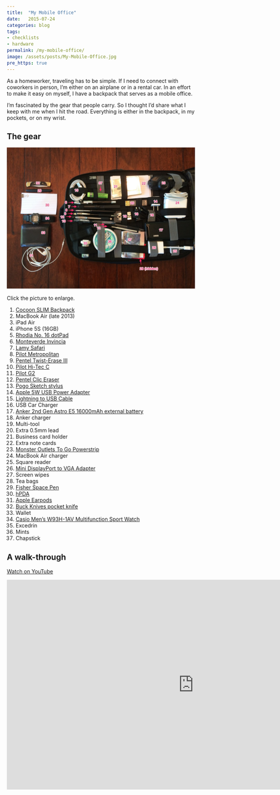 ```yaml
---
title:  "My Mobile Office"
date:   2015-07-24
categories: blog
tags:
- checklists
- hardware
permalink: /my-mobile-office/
image: /assets/posts/My-Mobile-Office.jpg
pre_https: true
---
```


As a homeworker, traveling has to be simple. If I need to connect with coworkers in person, I’m either on an airplane or in a rental car. In an effort to make it easy on myself, I have a backpack that serves as a mobile office.

<!--more-->

I’m fascinated by the gear that people carry. So I thought I’d share what I keep with me when I hit the road. Everything is either in the backpack, in my pockets, or on my wrist.

## [<span></span>](#the-gear)The gear

<a href="/assets/posts_extra/My-Mobile-Office-Labeled.jpg"><img class="center-image post-image-large" src="/assets/posts_extra/My-Mobile-Office-Labeled.jpg" /></a>

Click the picture to enlarge.

1.  [Cocoon SLIM Backpack](http://www.cocooninnovations.com/product_info.php?cat_id=68&product_id=244)
2.  MacBook Air (late 2013)
3.  iPad Air
4.  iPhone 5S (16GB)
5.  [Rhodia No. 16 dotPad](http://www.amazon.com/Rhodia-No-16-Sheet-Black-16559/dp/B003UCL77U)
6.  [Monteverde Invincia](http://www.gouletpens.com/monteverde-invincia-chrome-fountain-pen/p/MV40065)
7.  [Lamy Safari](http://www.gouletpens.com/lmy-l17/p/LMY-L17)
8.  [Pilot Metropolitan](http://www.gouletpens.com/pn-metro-blackzigzag/p/PN-Metro-BlackZigZag)
9.  [Pentel Twist-Erase III](http://www.amazon.com/Pentel-Twist-Erase-Automatic-Pencil-QE515A/dp/B00006IEH0/ref=sr_1_2)
10.  [Pilot Hi-Tec C](http://www.amazon.com/Pilot-Hi-tec-c-Rolling-0-3mm-black-Ink-value/dp/B00F9NDQ22/ref=pd_sim_229_1)
11.  [Pilot G2](http://www.amazon.com/Pilot-Retractable-Premium-Roller-Extra/dp/B00006JNJ8/ref=pd_bia_nav_t_2)
12.  [Pentel Clic Eraser](http://www.amazon.com/Pentel-Eraser-Retractable-Assorted-ZE21BP3-K6/dp/B001HA77OO/ref=sr_1_1)
13.  [Pogo Sketch stylus](http://www.amazon.com/Ten-One-Design-Sketch-Stylus/dp/B001QHY2V4)
14.  [Apple 5W USB Power Adapter](http://store.apple.com/us/product/MD810LL/A/apple-5w-usb-power-adapter)
15.  [Lightning to USB Cable](http://store.apple.com/us/product/MD818AM/A/lightning-to-usb-cable)
16.  USB Car Charger
17.  [Anker 2nd Gen Astro E5 16000mAh external battery](http://www.amazon.com/gp/product/B00N2T7U90)
18.  Anker charger
19.  Multi-tool
20.  Extra 0.5mm lead
21.  Business card holder
22.  Extra note cards
23.  [Monster Outlets To Go Powerstrip](http://www.amazon.com/gp/product/B000ONZTMW)
24.  MacBook Air charger
25.  Square reader
26.  [Mini DisplayPort to VGA Adapter](http://store.apple.com/us/product/MB572Z/B/mini-displayport-to-vga-adapter)
27.  Screen wipes
28.  Tea bags
29.  [Fisher Space Pen](http://www.amazon.com/Fisher-400B-Space-Bullet-Pen/dp/B000WGD13U)
30.  [hPDA](http://joebuhlig.com/what-is-an-hpda-and-how-do-i-use-it/)
31.  [Apple Earpods](http://store.apple.com/us/product/MD827LL/A/apple-earpods-with-remote-and-mic)
32.  [Buck Knives pocket knife](http://www.amazon.com/Buck-Knives-0055BRS-Folding-Hunter/dp/B010KA4OB0)
33.  Wallet
34.  [Casio Men’s W93H-1AV Multifunction Sport Watch](http://www.amazon.com/Casio-W93H-1AV-Multifunction-Sport-Watch/dp/B000GAWSFO/ref=sr_1_3)
35.  Excedrin
36.  Mints
37.  Chapstick

## [<span></span>](#a-walk-through)A walk-through

[Watch on YouTube](https://www.youtube.com/watch?v=9IW5Qq4uKXQ)
<iframe width="1000" height="562" src="https://www.youtube.com/embed/9IW5Qq4uKXQ?html5=1" frameborder="0" allowfullscreen=""></iframe>